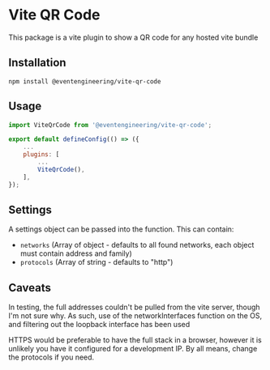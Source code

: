 # Vite QR Code

This package is a vite plugin to show a QR code for any hosted vite bundle

## Installation

```
npm install @eventengineering/vite-qr-code
```

## Usage

```js
import ViteQrCode from '@eventengineering/vite-qr-code';

export default defineConfig(() => ({
	...
	plugins: [
		...
		ViteQrCode(),
	],
});
```

## Settings

A settings object can be passed into the function. This can contain:

 - `networks` (Array of object - defaults to all found networks, each object must contain address and family)
 - `protocols` (Array of string - defaults to "http")

## Caveats

In testing, the full addresses couldn't be pulled from the vite server, though I'm not sure why. As such, use of the networkInterfaces function on the OS, and filtering out the loopback interface has been used

HTTPS would be preferable to have the full stack in a browser, however it is unlikely you have it configured for a development IP. By all means, change the protocols if you need.

